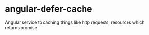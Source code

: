 # angular-defer-cache
Angular service to caching things like http requests, resources which returns promise
